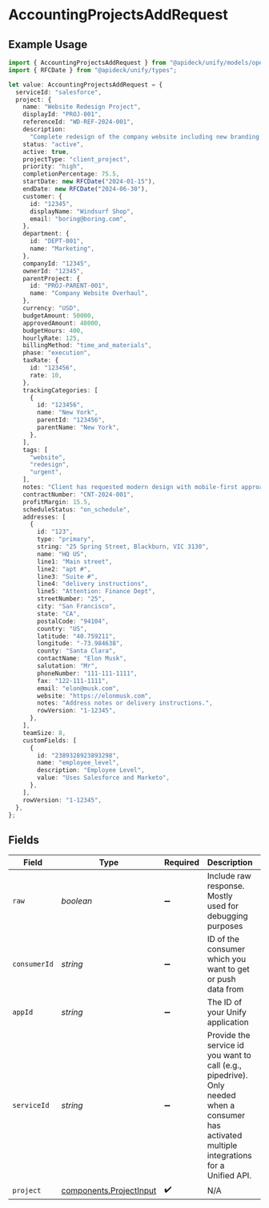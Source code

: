# AccountingProjectsAddRequest

## Example Usage

```typescript
import { AccountingProjectsAddRequest } from "@apideck/unify/models/operations";
import { RFCDate } from "@apideck/unify/types";

let value: AccountingProjectsAddRequest = {
  serviceId: "salesforce",
  project: {
    name: "Website Redesign Project",
    displayId: "PROJ-001",
    referenceId: "WD-REF-2024-001",
    description:
      "Complete redesign of the company website including new branding and improved user experience",
    status: "active",
    active: true,
    projectType: "client_project",
    priority: "high",
    completionPercentage: 75.5,
    startDate: new RFCDate("2024-01-15"),
    endDate: new RFCDate("2024-06-30"),
    customer: {
      id: "12345",
      displayName: "Windsurf Shop",
      email: "boring@boring.com",
    },
    department: {
      id: "DEPT-001",
      name: "Marketing",
    },
    companyId: "12345",
    ownerId: "12345",
    parentProject: {
      id: "PROJ-PARENT-001",
      name: "Company Website Overhaul",
    },
    currency: "USD",
    budgetAmount: 50000,
    approvedAmount: 48000,
    budgetHours: 400,
    hourlyRate: 125,
    billingMethod: "time_and_materials",
    phase: "execution",
    taxRate: {
      id: "123456",
      rate: 10,
    },
    trackingCategories: [
      {
        id: "123456",
        name: "New York",
        parentId: "123456",
        parentName: "New York",
      },
    ],
    tags: [
      "website",
      "redesign",
      "urgent",
    ],
    notes: "Client has requested modern design with mobile-first approach",
    contractNumber: "CNT-2024-001",
    profitMargin: 15.5,
    scheduleStatus: "on_schedule",
    addresses: [
      {
        id: "123",
        type: "primary",
        string: "25 Spring Street, Blackburn, VIC 3130",
        name: "HQ US",
        line1: "Main street",
        line2: "apt #",
        line3: "Suite #",
        line4: "delivery instructions",
        line5: "Attention: Finance Dept",
        streetNumber: "25",
        city: "San Francisco",
        state: "CA",
        postalCode: "94104",
        country: "US",
        latitude: "40.759211",
        longitude: "-73.984638",
        county: "Santa Clara",
        contactName: "Elon Musk",
        salutation: "Mr",
        phoneNumber: "111-111-1111",
        fax: "122-111-1111",
        email: "elon@musk.com",
        website: "https://elonmusk.com",
        notes: "Address notes or delivery instructions.",
        rowVersion: "1-12345",
      },
    ],
    teamSize: 8,
    customFields: [
      {
        id: "2389328923893298",
        name: "employee_level",
        description: "Employee Level",
        value: "Uses Salesforce and Marketo",
      },
    ],
    rowVersion: "1-12345",
  },
};
```

## Fields

| Field                                                                                                                                         | Type                                                                                                                                          | Required                                                                                                                                      | Description                                                                                                                                   | Example                                                                                                                                       |
| --------------------------------------------------------------------------------------------------------------------------------------------- | --------------------------------------------------------------------------------------------------------------------------------------------- | --------------------------------------------------------------------------------------------------------------------------------------------- | --------------------------------------------------------------------------------------------------------------------------------------------- | --------------------------------------------------------------------------------------------------------------------------------------------- |
| `raw`                                                                                                                                         | *boolean*                                                                                                                                     | :heavy_minus_sign:                                                                                                                            | Include raw response. Mostly used for debugging purposes                                                                                      |                                                                                                                                               |
| `consumerId`                                                                                                                                  | *string*                                                                                                                                      | :heavy_minus_sign:                                                                                                                            | ID of the consumer which you want to get or push data from                                                                                    | test-consumer                                                                                                                                 |
| `appId`                                                                                                                                       | *string*                                                                                                                                      | :heavy_minus_sign:                                                                                                                            | The ID of your Unify application                                                                                                              | dSBdXd2H6Mqwfg0atXHXYcysLJE9qyn1VwBtXHX                                                                                                       |
| `serviceId`                                                                                                                                   | *string*                                                                                                                                      | :heavy_minus_sign:                                                                                                                            | Provide the service id you want to call (e.g., pipedrive). Only needed when a consumer has activated multiple integrations for a Unified API. | salesforce                                                                                                                                    |
| `project`                                                                                                                                     | [components.ProjectInput](../../models/components/projectinput.md)                                                                            | :heavy_check_mark:                                                                                                                            | N/A                                                                                                                                           |                                                                                                                                               |